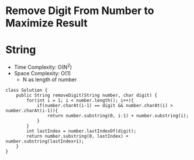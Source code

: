 # Remove Digit From Number to Maximize Result

# String

- Time Complexity: O(N<sup>2</sup>)
- Space Complexity: O(1)
  - N as length of number

```
class Solution {
    public String removeDigit(String number, char digit) {
        for(int i = 1; i < number.length(); i++){
            if(number.charAt(i-1) == digit && number.charAt(i) > number.charAt(i-1)){
                return number.substring(0, i-1) + number.substring(i);
            }
        }
        int lastIndex = number.lastIndexOf(digit);
        return number.substring(0, lastIndex) + number.substring(lastIndex+1);
    }
}
```
